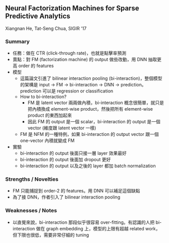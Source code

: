 ## Neural Factorization Machines for Sparse Predictive Analytics

Xiangnan He, Tat-Seng Chua, SIGIR '17

### Summary
- 任務：做在 CTR (click-through rate)，也就是點擊率預測
- 賣點：對 FM (factorization machine) 的 output 做些改動，用 DNN 抽取更高 order 的 features
- 模型
	- 這篇論文引進了 bilinear interaction pooling (bi-interaction)，整個模型的架構是 input -> FM -> bi-interaction -> DNN -> prediction。prediction 可以是 regression or classification
	- How to bi-interaction?
		- FM 是 latent vector 兩兩做內積，bi-interaction 概念很簡單，就只是把內積換成 element-wise product，然後把所有 element-wise product 的東西加起來
		- 因此 FM 的 output 是一個 scalar，bi-interaction 的 output 是一個 vector (維度跟 latent vector 一樣)
	- FM 是 NFM 的一種特例，如果 bi-interaction 的 output vector 跟一個 one-vector 內積就變成 FM
- 實驗
	- bi-interaction 的 output 後面只接一層 layer 效果最好
	- bi-interaction 的 output 後面加 dropout 更好
	- bi-interaction 的 output 以及之後的 layer 都加 batch normalization

### Strengths / Novelties
- FM 只能捕捉到 order-2 的 features。用 DNN 可以補足這個缺點
- 為了接 DNN，作者引入了 bilinear interaction pooling

### Weaknesses / Notes
- 以直覺來說，bi-interaction 那段似乎很容易 over-fitting。有認識的人把 bi-interaction 做在 graph embedding 上，模型的上限有超越 related work，但下限也很低，需要非常仔細的 tuning
